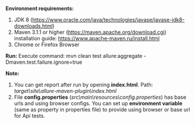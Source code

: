 **Environment requirements:**
1. JDK 8  (https://www.oracle.com/java/technologies/javase/javase-jdk8-downloads.html)
2. Maven 3.1.1 or higher (https://maven.apache.org/download.cgi) installation guide: https://www.apache-maven.ru/install.html
3. Chrome or Firefox Browser

**Run:**
Execute command: mvn clean test allure:aggregate -Dmaven.test.failure.ignore=true

**Note:**
1. You can get report after run by opening **index.html**. Path: _target\site\allure-maven-plugin\index.html_
2. File **config.properties** (_src\main\resources\config.properties_) has base urls and using browser configs.
You can set up **environment variable** (same as property in properties file) to provide using browser or base url for Api tests. 